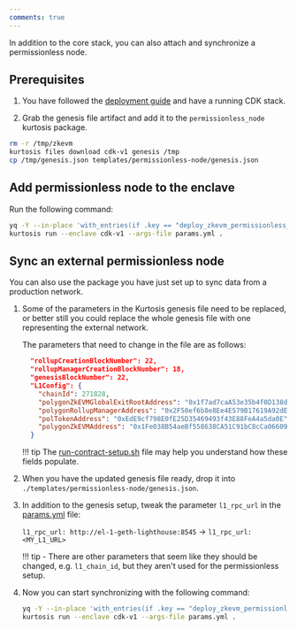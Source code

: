 ```yaml
---
comments: true
---
```


In addition to the core stack, you can also attach and synchronize a permissionless node.

## Prerequisites

1. You have followed the [deployment guide](deploy-stack.md) and have a running CDK stack.

2. Grab the genesis file artifact and add it to the `permissionless_node` kurtosis package.

```sh
rm -r /tmp/zkevm
kurtosis files download cdk-v1 genesis /tmp
cp /tmp/genesis.json templates/permissionless-node/genesis.json
```

## Add permissionless node to the enclave

Run the following command:

```sh
yq -Y --in-place 'with_entries(if .key == "deploy_zkevm_permissionless_node" then .value = true elif .value | type == "boolean" then .value = false else . end)' params.yml
kurtosis run --enclave cdk-v1 --args-file params.yml .
```

## Sync an external permissionless node

You can also use the package you have just set up to sync data from a production network.

1. Some of the parameters in the Kurtosis genesis file need to be replaced, or better still you could replace the whole genesis file with one representing the external network.

    The parameters that need to change in the file are as follows:

    ```json
      "rollupCreationBlockNumber": 22,
      "rollupManagerCreationBlockNumber": 18,
      "genesisBlockNumber": 22,
      "L1Config": {
        "chainId": 271828,
        "polygonZkEVMGlobalExitRootAddress": "0x1f7ad7caA53e35b4f0D138dC5CBF91aC108a2674",
        "polygonRollupManagerAddress": "0x2F50ef6b8e8Ee4E579B17619A92dE3E2ffbD8AD2",
        "polTokenAddress": "0xEdE9cf798E0fE25D35469493f43E88FeA4a5da0E",
        "polygonZkEVMAddress": "0x1Fe038B54aeBf558638CA51C91bC8cCa06609e91"
      }
    ```

    !!! tip
        The [run-contract-setup.sh](https://github.com/0xPolygon/kurtosis-cdk/blob/main/templates/run-contract-setup.sh) file may help you understand how these fields populate.

2. When you have the updated genesis file ready, drop it into `./templates/permissionless-node/genesis.json`.

3. In addition to the genesis setup, tweak the parameter `l1_rpc_url` in the [params.yml](https://github.com/0xPolygon/kurtosis-cdk/blob/main/params.yml) file:

    `l1_rpc_url: http://el-1-geth-lighthouse:8545` -> `l1_rpc_url: <MY_L1_URL>`

    !!! tip
        - There are other parameters that seem like they should be changed, e.g. `l1_chain_id`, but they aren't used for the permissionless setup.

4. Now you can start synchronizing with the following command:

    ```sh
    yq -Y --in-place 'with_entries(if .key == "deploy_zkevm_permissionless_node" then .value = true elif .value | type == "boolean" then .value = false else . end)' params.yml
    kurtosis run --enclave cdk-v1 --args-file params.yml .
    ```

<br/>
